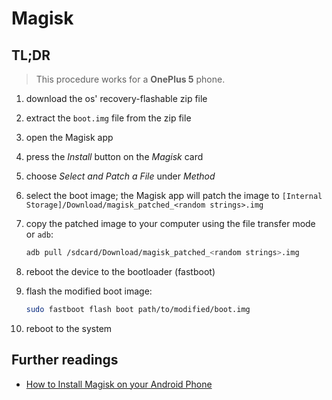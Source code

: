 # Magisk

## TL;DR

> This procedure works for a **OnePlus 5** phone.

1. download the os' recovery-flashable zip file
1. extract the `boot.img` file from the zip file
1. open the Magisk app
1. press the _Install_ button on the _Magisk_ card
1. choose _Select and Patch a File_ under _Method_
1. select the boot image; the Magisk app will patch the image to `[Internal Storage]/Download/magisk_patched_<random strings>.img`
1. copy the patched image to your computer using the file transfer mode or `adb`:

   ```sh
   adb pull /sdcard/Download/magisk_patched_<random strings>.img
   ```

1. reboot the device to the bootloader (fastboot)
1. flash the modified boot image:

   ```sh
   sudo fastboot flash boot path/to/modified/boot.img
   ```

1. reboot to the system

## Further readings

- [How to Install Magisk on your Android Phone]

[how to install magisk on your android phone]: https://www.xda-developers.com/how-to-install-magisk/
